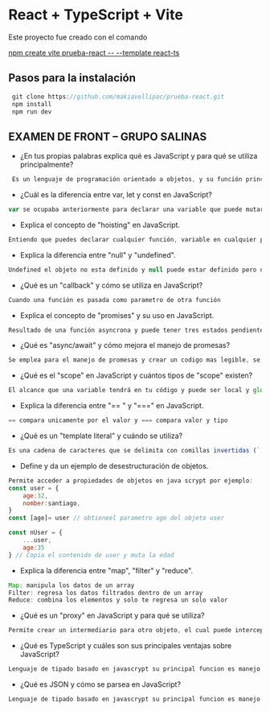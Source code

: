 # React + TypeScript + Vite

Este proyecto fue creado con el comando 

[npm create vite prueba-react -- --template react-ts]()

## Pasos para la instalación

```js
 git clone https://github.com/makiavellipac/prueba-react.git
 npm install
 npm run dev
```

## EXAMEN DE FRONT – GRUPO SALINAS

- ¿En tus propias palabras explica qué es JavaScript y para qué se utiliza principalmente?
```js
 Es un lenguaje de programación orientado a objetos, y su función principal es para uso en desarrollo web
```
- ¿Cuál es la diferencia entre var, let y const en JavaScript?
```js
var se ocupaba anteriormente para declarar una variable que puede mutar pero hoy en día es muy raro que se ocupe por eso cambio por la palabra reservada let, y const es para declarar un variable que no puede mutar
```
- Explica el concepto de &quot;hoisting&quot; en JavaScript.
```js
Entiendo que puedes declarar cualquier función, variable en cualquier parte del codigo y no nesesariamente al inicio como en otros lengaujes
```
- Explica la diferencia entre &quot;null&quot; y &quot;undefined&quot;.
```js
Undefined el objeto no esta definido y null puede estar definido pero no tiene ningun valor asignado
```
- ¿Qué es un &quot;callback&quot; y cómo se utiliza en JavaScript?
```js
Cuando una función es pasada como parametro de otra función
```
- Explica el concepto de &quot;promises&quot; y su uso en JavaScript.
```js
Resultado de una función asyncrona y puede tener tres estados pendiente, error y finalizacion
```
- ¿Qué es &quot;async/await&quot; y cómo mejora el manejo de promesas?
```js
Se emplea para el manejo de promesas y crear un codigo mas legible, se tienen que pasar callback en caso de exito o de error como parametros
```
- ¿Qué es el &quot;scope&quot; en JavaScript y cuántos tipos de &quot;scope&quot; existen?
```js
El alcance que una variable tendrá en tu código y puede ser local y global
```
- Explica la diferencia entre &quot;== &quot; y &quot;===&quot; en JavaScript.
```js
== compara unicamente por el valor y === compara valor y tipo
```
- ¿Qué es un &quot;template literal&quot; y cuándo se utiliza?
```js
Es una cadena de caracteres que se delimita con comillas invertidas (`), lo que permite incluir expresiones y variables dentro de ella como ejemplo `Hola mundo ${age}`
```
- Define y da un ejemplo de desestructuración de objetos.
```js
Permite acceder a propiedades de objetos en java scrypt por ejemplo:
const user = {
    age:32,
    nomber:santiago,
}
const [age]= user // obtieneel parametro age del objeto user

const nUser = {
    ...user,
    age:35
} // Copia el contenido de user y muta la edad
```
- Explica la diferencia entre &quot;map&quot;, &quot;filter&quot; y &quot;reduce&quot;.
```js
Map: manipula los datos de un array
Filter: regresa los datos filtrados dentro de un array
Reduce: combina los elementos y solo te regresa un solo valor
```
- ¿Qué es un &quot;proxy&quot; en JavaScript y para qué se utiliza?
```js
Permite crear un intermediario para otro objeto, el cual puede interceptar y redefinir operaciones fundamentales para dicho objeto.
```
- ¿Qué es TypeScript y cuáles son sus principales ventajas sobre JavaScript?
```js
Lenguaje de tipado basado en javascrypt su principal funcion es manejo de errores
```
- ¿Qué es JSON y cómo se parsea en JavaScript?
```js
Lenguaje de tipado basado en javascrypt su principal funcion es manejo de errores
```